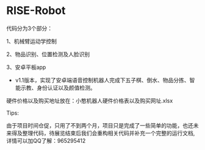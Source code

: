 # RISE-Robot

 代码分为3个部分：
 
 1、机械臂运动学控制 
 
 2、物品识别、位置检测及人脸识别 

 3、安卓平板app 

 * v1.1版本，实现了安卓端语音控制机器人完成下五子棋、倒水、物品分拣、智能示教、身份认证以及颜值检测。

硬件价格以及购买地址放在：小憨机器人硬件价格表以及购买网址.xlsx

Tips:

由于项目时间仓促，只用了不到两个月，项目只是完成了一些简单的功能，也还未来得及整理代码，待展览结束后我们会重构相关代码并补充一个完整的运行文档,详情可以加QQ了解：965295412



